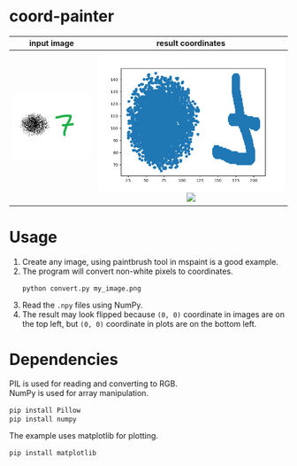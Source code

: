 # coord-painter
input image | result coordinates
:----------:|:-----------------:
![input image](https://github.com/evanarlian/coord-painter/blob/main/images/input.png?raw=true) | ![result image](https://github.com/evanarlian/coord-painter/blob/main/images/result.png?raw=true) ![](https://...Ocean.png)

# Usage
1. Create any image, using paintbrush tool in mspaint is a good example.
2. The program will convert non-white pixels to coordinates.
	```
	python convert.py my_image.png
	```
3. Read the `.npy` files using NumPy.
4. The result may look flipped because `(0, 0)` coordinate in images are on the top left, but `(0, 0)` coordinate in plots are on the bottom left.

# Dependencies
PIL is used for reading and converting to RGB.  
NumPy is used for array manipulation. 
```
pip install Pillow
pip install numpy
```
The example uses matplotlib for plotting.
```
pip install matplotlib
```
